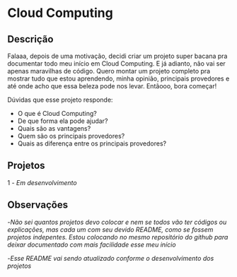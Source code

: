 # Cloud Computing

## Descrição
Falaaa, depois de uma motivação, decidi criar um projeto super bacana pra documentar todo meu início em Cloud Computing. E já adianto, não vai ser apenas maravilhas de código. Quero montar um projeto completo pra mostrar tudo que estou aprendendo, minha opinião, principais provedores e até onde acho que essa beleza pode nos levar. Entãooo, bora começar!

Dúvidas que esse projeto responde:
  - O que é Cloud Computing?
  - De que forma ela pode ajudar?
  - Quais são as vantagens?
  - Quem são os principais provedores?
  - Quais as diferença entre os principais provedores?


## Projetos

1 - *Em desenvolvimento*


## Observações

  -*Não sei quantos projetos devo colocar e nem se todos vão ter códigos ou explicações, mas cada um com seu devido README, como se fossem projetos indepentes. Estou colocando no mesmo repositório do github para deixar documentado com mais facilidade esse meu início*

  -*Esse README vai sendo atualizado conforme o desenvolvimento dos projetos*
